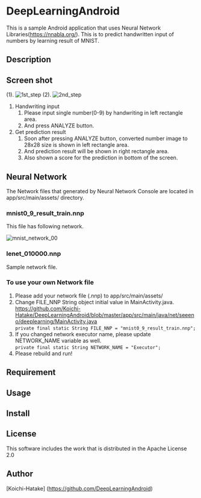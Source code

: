 # DeepLearningAndroid
This is a sample Android application that uses Neural Network Libraries(https://nnabla.org/).
This is to predict handwritten input of numbers by learning result of MNIST.

## Description

## Screen shot
(1). ![1st_step](https://user-images.githubusercontent.com/45664722/50549678-7e05f400-0ca4-11e9-9d5e-758395e79d51.png)  (2). ![2nd_step](https://user-images.githubusercontent.com/45664722/50549681-83633e80-0ca4-11e9-9c29-9553d95774d6.png)

1. Handwriting input
   1. Please input single number(0-9) by handwriting in left rectangle area.
   1. And press ANALYZE button.
1. Get prediction result
   1. Soon after pressing ANALYZE button, converted number image to 28x28 size is shown in left rectangle area. 
   1. And prediction result will be shown in right rectangle area.
   1. Also shown a score for the prediction in bottom of the screen.

## Neural Network
The Network files that generated by Neural Network Console are located in app/src/main/assets/ directory.

### mnist0_9_result_train.nnp
This file has following network.

![mnist_network_00](https://user-images.githubusercontent.com/45664722/50375474-2c74be00-0641-11e9-8422-3ac6868d7cfa.png)

### lenet_010000.nnp
Sample network file.

### To use your own Network file
1. Please add your network file (.nnp) to app/src/main/assets/
1. Change FILE_NNP String object initial value in MainActivity.java.  
   https://github.com/Koichi-Hatake/DeepLearningAndroid/blob/master/app/src/main/java/net/seeeno/deeplearning/MainActivity.java  
   ```private final static String FILE_NNP = "mnist0_9_result_train.nnp";```
1. If you changed network executor name, please update NETWORK_NAME variable as well.  
   ```private final static String NETWORK_NAME = "Executor";```
1. Please rebuild and run!

## Requirement

## Usage

## Install

## License
This software includes the work that is distributed in the Apache License 2.0

## Author
[Koichi-Hatake] (https://github.com/DeepLearningAndroid)
